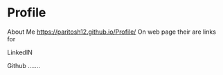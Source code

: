 # Profile
About Me
https://paritosh12.github.io/Profile/
On web page their are links for

LinkedIN

Github
.......
